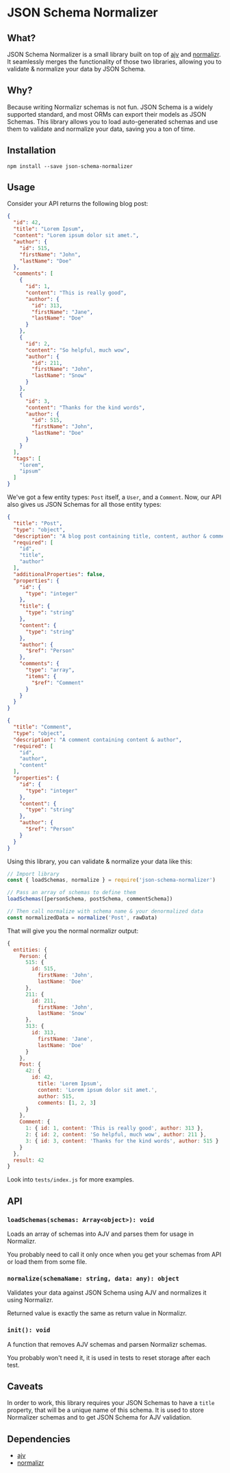 # JSON Schema Normalizer

## What?
JSON Schema Normalizer is a small library built on top of [ajv](https://github.com/epoberezkin/ajv)
and [normalizr](https://github.com/paularmstrong/normalizr). It seamlessly merges the functionality of
those two libraries, allowing you to validate & normalize your data by JSON Schema.

## Why?
Because writing Normalizr schemas is not fun. JSON Schema is a widely supported standard, and most ORMs
can export their models as JSON Schemas. This library allows you to load auto-generated schemas and use them
to validate and normalize your data, saving you a ton of time.

## Installation

    npm install --save json-schema-normalizer
    
## Usage
Consider your API returns the following blog post:
```json
{
  "id": 42,
  "title": "Lorem Ipsum",
  "content": "Lorem ipsum dolor sit amet.",
  "author": {
    "id": 515,
    "firstName": "John",
    "lastName": "Doe"
  },
  "comments": [
    {
      "id": 1,
      "content": "This is really good",
      "author": {
        "id": 313,
        "firstName": "Jane",
        "lastName": "Doe"
      }
    },
    {
      "id": 2,
      "content": "So helpful, much wow",
      "author": {
        "id": 211,
        "firstName": "John",
        "lastName": "Snow"
      }
    },
    {
      "id": 3,
      "content": "Thanks for the kind words",
      "author": {
        "id": 515,
        "firstName": "John",
        "lastName": "Doe"
      }
    }
  ],
  "tags": [
    "lorem",
    "ipsum"
  ]
}
```

We've got a few entity types: `Post` itself, a `User`, and a `Comment`.
Now, our API also gives us JSON Schemas for all those entity types:

```json
{
  "title": "Post",
  "type": "object",
  "description": "A blog post containing title, content, author & comments",
  "required": [
    "id",
    "title",
    "author"
  ],
  "additionalProperties": false,
  "properties": {
    "id": {
      "type": "integer"
    },
    "title": {
      "type": "string"
    },
    "content": {
      "type": "string"
    },
    "author": {
      "$ref": "Person"
    },
    "comments": {
      "type": "array",
      "items": {
        "$ref": "Comment"
      }
    }
  }
}
```
```json
{
  "title": "Comment",
  "type": "object",
  "description": "A comment containing content & author",
  "required": [
    "id",
    "author",
    "content"
  ],
  "properties": {
    "id": {
      "type": "integer"
    },
    "content": {
      "type": "string"
    },
    "author": {
      "$ref": "Person"
    }
  }
}
```

Using this library, you can validate & normalize your data like this:
```js
// Import library
const { loadSchemas, normalize } = require('json-schema-normalizer')

// Pass an array of schemas to define them
loadSchemas([personSchema, postSchema, commentSchema])

// Then call normalize with schema name & your denormalized data
const normalizedData = normalize('Post', rawData)
```

That will give you the normal normalizr output:
```js
{
  entities: {
    Person: {
      515: {
        id: 515,
          firstName: 'John',
          lastName: 'Doe'
      },
      211: {
        id: 211,
          firstName: 'John',
          lastName: 'Snow'
      },
      313: {
        id: 313,
          firstName: 'Jane',
          lastName: 'Doe'
      }
    },
    Post: {
      42: {
        id: 42,
          title: 'Lorem Ipsum',
          content: 'Lorem ipsum dolor sit amet.',
          author: 515,
          comments: [1, 2, 3]
      }
    },
    Comment: {
      1: { id: 1, content: 'This is really good', author: 313 },
      2: { id: 2, content: 'So helpful, much wow', author: 211 },
      3: { id: 3, content: 'Thanks for the kind words', author: 515 }
    }
  },
  result: 42
}
```

Look into `tests/index.js` for more examples.

## API

### `loadSchemas(schemas: Array<object>): void`
Loads an array of schemas into AJV and parses them for usage in Normalizr.

You probably need to call it only once when you get your schemas from API
or load them from some file.

### `normalize(schemaName: string, data: any): object`
Validates your data against JSON Schema using AJV and normalizes it using Normalizr.

Returned value is exactly the same as return value in Normalizr.

### `init(): void`

A function that removes AJV schemas and parsen Normalizr schemas.

You probably won't need it, it is used in tests to reset storage after each test.
    
## Caveats
In order to work, this library requires your JSON Schemas to have a `title` property,
that will be a unique name of this schema. It is used to store Normalizer schemas and
to get JSON Schema for AJV validation.

## Dependencies
- [ajv](https://github.com/epoberezkin/ajv)
- [normalizr](https://github.com/paularmstrong/normalizr)